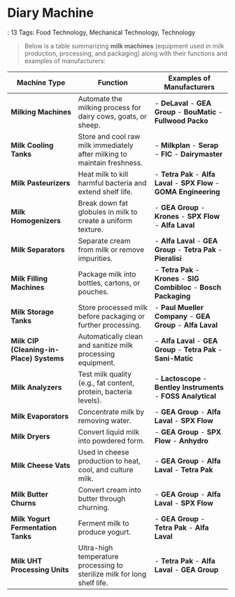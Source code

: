 # Diary Machine

: 13
Tags: Food Technology, Mechanical Technology, Technology

> Below is a table summarizing **milk machines** (equipment used in milk production, processing, and packaging) along with their functions and examples of manufacturers:
> 

| **Machine Type** | **Function** | **Examples of Manufacturers** |
| --- | --- | --- |
| **Milking Machines** | Automate the milking process for dairy cows, goats, or sheep. | - **DeLaval** - **GEA Group** - **BouMatic**  - **Fullwood Packo** |
| **Milk Cooling Tanks** | Store and cool raw milk immediately after milking to maintain freshness. | - **Milkplan**  - **Serap** - **FIC** - **Dairymaster** |
| **Milk Pasteurizers** | Heat milk to kill harmful bacteria and extend shelf life. | - **Tetra Pak** - **Alfa Laval** - **SPX Flow**  - **GOMA Engineering** |
| **Milk Homogenizers** | Break down fat globules in milk to create a uniform texture. | - **GEA Group**  - **Krones**  - **SPX Flow**  - **Alfa Laval** |
| **Milk Separators** | Separate cream from milk or remove impurities. | - **Alfa Laval**  - **GEA Group**  - **Tetra Pak**  - **Pieralisi** |
| **Milk Filling Machines** | Package milk into bottles, cartons, or pouches. | - **Tetra Pak**  - **Krones** - **SIG Combibloc**  - **Bosch Packaging** |
| **Milk Storage Tanks** | Store processed milk before packaging or further processing. | - **Paul Mueller Company** - **GEA Group** - **Alfa Laval** |
| **Milk CIP (Cleaning-in-Place) Systems** | Automatically clean and sanitize milk processing equipment. | - **Alfa Laval**  - **GEA Group** - **Tetra Pak** - **Sani-Matic** |
| **Milk Analyzers** | Test milk quality (e.g., fat content, protein, bacteria levels). | - **Lactoscope** - **Bentley Instruments** - **FOSS Analytical** |
| **Milk Evaporators** | Concentrate milk by removing water. | - **GEA Group** - **Alfa Laval** - **SPX Flow** |
| **Milk Dryers** | Convert liquid milk into powdered form. | - **GEA Group** - **SPX Flow** - **Anhydro** |
| **Milk Cheese Vats** | Used in cheese production to heat, cool, and culture milk. | - **GEA Group** - **Alfa Laval**  - **Tetra Pak** |
| **Milk Butter Churns** | Convert cream into butter through churning. | - **GEA Group** - **Alfa Laval**  - **SPX Flow** |
| **Milk Yogurt Fermentation Tanks** | Ferment milk to produce yogurt. | - **GEA Group** - **Tetra Pak**  - **Alfa Laval** |
| **Milk UHT Processing Units** | Ultra-high temperature processing to sterilize milk for long shelf life. | - **Tetra Pak** - **Alfa Laval** - **GEA Group** |